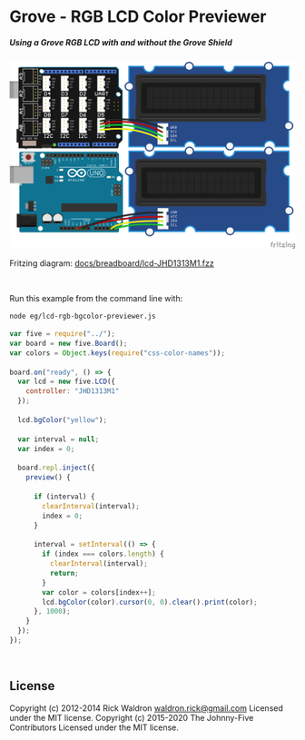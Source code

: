 <!--remove-start-->

# Grove - RGB LCD Color Previewer

<!--remove-end-->






##### Using a Grove RGB LCD with and without the Grove Shield



![docs/breadboard/lcd-JHD1313M1.png](breadboard/lcd-JHD1313M1.png)<br>

Fritzing diagram: [docs/breadboard/lcd-JHD1313M1.fzz](breadboard/lcd-JHD1313M1.fzz)

&nbsp;




Run this example from the command line with:
```bash
node eg/lcd-rgb-bgcolor-previewer.js
```


```javascript
var five = require("../");
var board = new five.Board();
var colors = Object.keys(require("css-color-names"));

board.on("ready", () => {
  var lcd = new five.LCD({
    controller: "JHD1313M1"
  });

  lcd.bgColor("yellow");

  var interval = null;
  var index = 0;

  board.repl.inject({
    preview() {

      if (interval) {
        clearInterval(interval);
        index = 0;
      }

      interval = setInterval(() => {
        if (index === colors.length) {
          clearInterval(interval);
          return;
        }
        var color = colors[index++];
        lcd.bgColor(color).cursor(0, 0).clear().print(color);
      }, 1000);
    }
  });
});

```








&nbsp;

<!--remove-start-->

## License
Copyright (c) 2012-2014 Rick Waldron <waldron.rick@gmail.com>
Licensed under the MIT license.
Copyright (c) 2015-2020 The Johnny-Five Contributors
Licensed under the MIT license.

<!--remove-end-->
